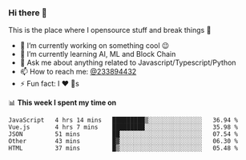 ### Hi there 👋

<!--
**a233894432/a233894432** is a ✨ _special_ ✨ repository because its `README.md` (this file) appears on your GitHub profile.

Here are some ideas to get you started:

- 🔭 I’m currently working on ...
- 🌱 I’m currently learning ...
- 👯 I’m looking to collaborate on ...
- 🤔 I’m looking for help with ...
- 💬 Ask me about ...
- 📫 How to reach me: ...
- 😄 Pronouns: ...
- ⚡ Fun fact: ...
-->
 
 
This is the place where I opensource stuff and break things :rofl:

- 🔭 I’m currently working on something cool :wink:
- 🌱 I’m currently learning AI, ML and Block Chain
- 💬 Ask me about anything related to Javascript/Typescript/Python
- 📫 How to reach me: [@233894432](https://twitter.com/233894432)
- ⚡ Fun fact: I :heart: :dog:s

📊 **This week I spent my time on**
<!--START_SECTION:waka-->
```text
JavaScript   4 hrs 14 mins   █████████▒░░░░░░░░░░░░░░░   36.94 % 
Vue.js       4 hrs 7 mins    █████████░░░░░░░░░░░░░░░░   35.98 % 
JSON         51 mins         ██░░░░░░░░░░░░░░░░░░░░░░░   07.54 % 
Other        43 mins         █▓░░░░░░░░░░░░░░░░░░░░░░░   06.30 % 
HTML         37 mins         █▒░░░░░░░░░░░░░░░░░░░░░░░   05.48 % 
```
<!--END_SECTION:waka-->
